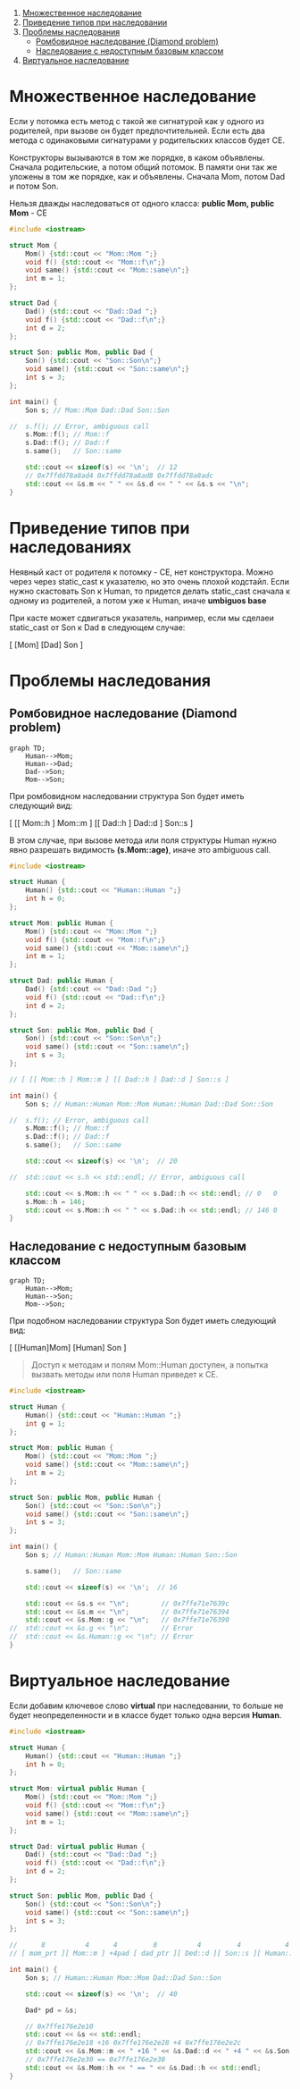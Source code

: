 1. [Множественное наследование](#множественное-наследование)
2. [Приведение типов при наследовании](#приведение-типов-при-наследованиях)
3. [Проблемы наследования](#проблемы-наследования)
    - [Ромбовидное наследование (Diamond problem)](#ромбовидное-наследование-diamond-problem)
    - [Наследование с недоступным базовым классом](#наследование-с-недоступным-базовым-классом)
4. [Виртуальное наследование](#виртуальное-наследование)

# Множественное наследование

Если у потомка есть метод с такой же сигнатурой как у одного из родителей, при вызове он будет предпочтительней. Если есть два метода с одинаковыми сигнатурами у родительских классов будет CE.

Конструкторы вызываются в том же порядке, в каком объявлены. Сначала родительские, а потом общий потомок. В памяти они так же уложены в том же порядке, как и объявлены. Сначала Mom, потом Dad и потом Son.

Нельзя дважды наследоваться от одного класса: **public Mom, public Mom** - CE

```C++
#include <iostream>

struct Mom {
    Mom() {std::cout << "Mom::Mom ";}
    void f() {std::cout << "Mom::f\n";}
    void same() {std::cout << "Mom::same\n";}
    int m = 1;
};

struct Dad {
    Dad() {std::cout << "Dad::Dad ";}
    void f() {std::cout << "Dad::f\n";}
    int d = 2;
};

struct Son: public Mom, public Dad {
    Son() {std::cout << "Son::Son\n";}
    void same() {std::cout << "Son::same\n";}
    int s = 3;
};

int main() {
    Son s; // Mom::Mom Dad::Dad Son::Son

//  s.f(); // Error, ambiguous call
    s.Mom::f(); // Mom::f
    s.Dad::f(); // Dad::f
    s.same();   // Son::same

    std::cout << sizeof(s) << '\n';  // 12
    // 0x7ffdd78a8ad4 0x7ffdd78a8ad8 0x7ffdd78a8adc
    std::cout << &s.m << " " << &s.d << " " << &s.s << "\n";
}
```

# Приведение типов при наследованиях

Неявный каст от родителя к потомку - CE, нет конструктора. Можно через через static_cast к указателю, но это очень плохой кодстайл. Если нужно скастовать Son к Human, то придется делать static_cast сначала к одному из родителей, а потом уже к Human, иначе **umbiguos base**

При касте может сдвигаться указатель, например, если мы сделаеи static_cast от Son к Dad в следующем случае:

[ [Mom] [Dad] Son ]

# Проблемы наследования

## Ромбовидное наследование (Diamond problem)

```mermaid
graph TD;
    Human-->Mom;
    Human-->Dad;
    Dad-->Son;
    Mom-->Son;
```

При ромбовидном наследовании структура Son будет иметь следующий вид:

[ [[ Mom::h ] Mom::m ] [[ Dad::h ] Dad::d ] Son::s ]

В этом случае, при вызове метода или поля структуры Human нужно явно разрешать видимость **(s.Mom::age)**, иначе это ambiguous call.

```C++
#include <iostream>

struct Human {
    Human() {std::cout << "Human::Human ";}
    int h = 0;
};

struct Mom: public Human {
    Mom() {std::cout << "Mom::Mom ";}
    void f() {std::cout << "Mom::f\n";}
    void same() {std::cout << "Mom::same\n";}
    int m = 1;
};

struct Dad: public Human {
    Dad() {std::cout << "Dad::Dad ";}
    void f() {std::cout << "Dad::f\n";}
    int d = 2;
};

struct Son: public Mom, public Dad {
    Son() {std::cout << "Son::Son\n";}
    void same() {std::cout << "Son::same\n";}
    int s = 3;
};

// [ [[ Mom::h ] Mom::m ] [[ Dad::h ] Dad::d ] Son::s ]

int main() {
    Son s; // Human::Human Mom::Mom Human::Human Dad::Dad Son::Son

//  s.f(); // Error, ambiguous call
    s.Mom::f(); // Mom::f
    s.Dad::f(); // Dad::f
    s.same();   // Son::same

    std::cout << sizeof(s) << '\n';  // 20

//  std::cout << s.h << std::endl; // Error, ambiguous call

    std::cout << s.Mom::h << " " << s.Dad::h << std::endl; // 0   0
    s.Mom::h = 146;
    std::cout << s.Mom::h << " " << s.Dad::h << std::endl; // 146 0
}
```

## Наследование с недоступным базовым классом

```mermaid
graph TD;
    Human-->Mom;
    Human-->Son;
    Mom-->Son;
```

При подобном наследовании структура Son будет иметь следующий вид:

[ [[Human]Mom] [Human] Son ]

> Доступ к методам и полям Mom::Human доступен, а попытка вызвать методы или поля Human приведет к CE. 

```C++
#include <iostream>

struct Human {
    Human() {std::cout << "Human::Human ";}
    int g = 1;
};

struct Mom: public Human {
    Mom() {std::cout << "Mom::Mom ";}
    void same() {std::cout << "Mom::same\n";}
    int m = 2;
};

struct Son: public Mom, public Human {
    Son() {std::cout << "Son::Son\n";}
    void same() {std::cout << "Son::same\n";}
    int s = 3;
};

int main() {
    Son s; // Human::Human Mom::Mom Human::Human Son::Son

    s.same();   // Son::same

    std::cout << sizeof(s) << '\n';  // 16

    std::cout << &s.s << "\n";        // 0x7ffe71e7639c
    std::cout << &s.m << "\n";        // 0x7ffe71e76394
    std::cout << &s.Mom::g << "\n";   // 0x7ffe71e76390
//  std::cout << &s.g << "\n";        // Error
//  std::cout << &s.Human::g << "\n"; // Error
}
```

# Виртуальное наследование

Если добавим ключевое слово **virtual** при наследовании, то больше не будет неопределенности и в классе будет только одна версия **Human**.

```C++
#include <iostream>

struct Human {
    Human() {std::cout << "Human::Human ";}
    int h = 0;
};

struct Mom: virtual public Human {
    Mom() {std::cout << "Mom::Mom ";}
    void f() {std::cout << "Mom::f\n";}
    void same() {std::cout << "Mom::same\n";}
    int m = 1;
};

struct Dad: virtual public Human {
    Dad() {std::cout << "Dad::Dad ";}
    void f() {std::cout << "Dad::f\n";}
    int d = 2;
};

struct Son: public Mom, public Dad {
    Son() {std::cout << "Son::Son\n";}
    void same() {std::cout << "Son::same\n";}
    int s = 3;
};

//      8          4      4         8          4         4           4      4
// [ mom_prt ][ Mom::m ] +4pad [ dad_ptr ][ Ded::d ][ Son::s ][ Human::h ] +4pad

int main() {
    Son s; // Human::Human Mom::Mom Dad::Dad Son::Son

    std::cout << sizeof(s) << '\n';  // 40

    Dad* pd = &s;

    // 0x7ffe176e2e10
    std::cout << &s << std::endl;
    // 0x7ffe176e2e18 +16 0x7ffe176e2e28 +4 0x7ffe176e2e2c
    std::cout << &s.Mom::m << " +16 " << &s.Dad::d << " +4 " << &s.Son::s << std::endl;
    // 0x7ffe176e2e30 == 0x7ffe176e2e30
    std::cout << &s.Mom::h << " == " << &s.Dad::h << std::endl;
}
``` 